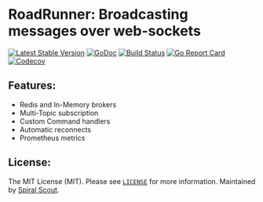 # RoadRunner: Broadcasting messages over web-sockets
[![Latest Stable Version](https://poser.pugx.org/spiral/broadcast/version)](https://packagist.org/packages/spiral/broadcast)
[![GoDoc](https://godoc.org/github.com/spiral/broadcast?status.svg)](https://godoc.org/github.com/spiral/broadcast)
[![Build Status](https://travis-ci.org/spiral/broadcast.svg?branch=master)](https://travis-ci.org/spiral/broadcast)
[![Go Report Card](https://goreportcard.com/badge/github.com/spiral/broadcast)](https://goreportcard.com/report/github.com/spiral/broadcast)
[![Codecov](https://codecov.io/gh/spiral/broadcast/branch/master/graph/badge.svg)](https://codecov.io/gh/spiral/broadcast/)

Features:
--------
- Redis and In-Memory brokers
- Multi-Topic subscription
- Custom Command handlers
- Automatic reconnects
- Prometheus metrics

License:
--------
The MIT License (MIT). Please see [`LICENSE`](./LICENSE) for more information. Maintained by [Spiral Scout](https://spiralscout.com).
